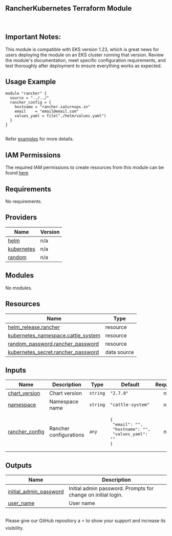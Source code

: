 ## RancherKubernetes Terraform Module



<br>

## Important Notes:
This module is compatible with EKS version 1.23, which is great news for users deploying the module on an EKS cluster running that version. Review the module's documentation, meet specific configuration requirements, and test thoroughly after deployment to ensure everything works as expected.
## Usage Example

```hcl
module "rancher" {
  source = "../../"
  rancher_config = {
    hostname = "rancher.saturnops.in"
    email    = "email@email.com"
    values_yaml = file("./helm/values.yaml")
  }
}


```
Refer [examples](https://github.com/sq-ia/terraform-kubernetes-rancher/tree/main/examples/complete) for more details.

## IAM Permissions
The required IAM permissions to create resources from this module can be found [here](https://github.com/sq-ia/terraform-kubernetes-rancher/blob/main/IAM.md)

<!-- BEGINNING OF PRE-COMMIT-TERRAFORM DOCS HOOK -->
## Requirements

No requirements.

## Providers

| Name | Version |
|------|---------|
| <a name="provider_helm"></a> [helm](#provider\_helm) | n/a |
| <a name="provider_kubernetes"></a> [kubernetes](#provider\_kubernetes) | n/a |
| <a name="provider_random"></a> [random](#provider\_random) | n/a |

## Modules

No modules.

## Resources

| Name | Type |
|------|------|
| [helm_release.rancher](https://registry.terraform.io/providers/hashicorp/helm/latest/docs/resources/release) | resource |
| [kubernetes_namespace.cattle_system](https://registry.terraform.io/providers/hashicorp/kubernetes/latest/docs/resources/namespace) | resource |
| [random_password.rancher_password](https://registry.terraform.io/providers/hashicorp/random/latest/docs/resources/password) | resource |
| [kubernetes_secret.rancher_password](https://registry.terraform.io/providers/hashicorp/kubernetes/latest/docs/data-sources/secret) | data source |

## Inputs

| Name | Description | Type | Default | Required |
|------|-------------|------|---------|:--------:|
| <a name="input_chart_version"></a> [chart\_version](#input\_chart\_version) | Chart version | `string` | `"2.7.0"` | no |
| <a name="input_namespace"></a> [namespace](#input\_namespace) | Namespace name | `string` | `"cattle-system"` | no |
| <a name="input_rancher_config"></a> [rancher\_config](#input\_rancher\_config) | Rancher configurations | `any` | <pre>{<br>  "email": "",<br>  "hostname": "",<br>  "values_yaml": ""<br>}</pre> | no |

## Outputs

| Name | Description |
|------|-------------|
| <a name="output_initial_admin_password"></a> [initial\_admin\_password](#output\_initial\_admin\_password) | Initial admin password. Prompts for change on initial login. |
| <a name="output_user_name"></a> [user\_name](#output\_user\_name) | User name |
<!-- END OF PRE-COMMIT-TERRAFORM DOCS HOOK -->






##           





Please give our GitHub repository a ⭐️ to show your support and increase its visibility.





